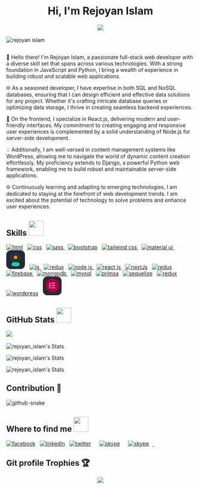 <h1 align="center">Hi, I'm Rejoyan Islam</h1>

<p align="center">
  <a href="https://git.io/typing-svg"><img src="https://readme-typing-svg.herokuapp.com/?font=Fira+Code&pause=200&random=false&lines=Quick%20Learner;Friendly;Dedicated&width=160"></a>
</p>

<p align="left"> <img src="https://komarev.com/ghpvc/?username=md-rejoyan-islam" &label=Profile%20views&color=0e75b6&style=flat" alt="rejoyan islam" /> </p>

##

👋 Hello there! I'm Rejoyan Islam, a passionate full-stack web developer with a diverse skill set that spans across various technologies. With a strong foundation in JavaScript and Python, I bring a wealth of experience in building robust and scalable web applications.

🌐 As a seasoned developer, I have expertise in both SQL and NoSQL databases, ensuring that I can design efficient and effective data solutions for any project. Whether it's crafting intricate database queries or optimizing data storage, I thrive in creating seamless backend experiences.

🚀 On the frontend, I specialize in React.js, delivering modern and user-friendly interfaces. My commitment to creating engaging and responsive user experiences is complemented by a solid understanding of Node.js for server-side development.

💡 Additionally, I am well-versed in content management systems like WordPress, allowing me to navigate the world of dynamic content creation effortlessly. My proficiency extends to Django, a powerful Python web framework, enabling me to build robust and maintainable server-side applications.

🌐 Continuously learning and adapting to emerging technologies, I am dedicated to staying at the forefront of web development trends. I am excited about the potential of technology to solve problems and enhance user experiences.

## Skills <img src = "https://media2.giphy.com/media/QssGEmpkyEOhBCb7e1/giphy.gif?cid=ecf05e47a0n3gi1bfqntqmob8g9aid1oyj2wr3ds3mg700bl&rid=giphy.gif" width="40px" height="40px">

<p align="left">
      <a href="https://www.w3.org/html/"><img src='https://skillicons.dev/icons?i=html'    alt='html' title='HTML'/></a> &nbsp;
      <a href="https://www.w3.org/Style/CSS/"> <img src="https://skillicons.dev/icons?i=css"   alt='css'    title='CSS' /></a> &nbsp;
      <a href="https://sass-lang.com/"><img src="https://skillicons.dev/icons?i=sass"      alt='sass' title='SASS'/> </a> &nbsp;
      <a href="https://getbootstrap.com/"> <img src="https://skillicons.dev/icons?i=bootstrap"      alt='bootstrap' title='BootStrap' /></a> &nbsp;
      <a href="https://tailwindcss.com/"><img src="https://skillicons.dev/icons?i=tailwind"      alt='tailwind css' title='Tailwind CSS'/> </a> &nbsp;
      <a href="https://mui.com/"><img src="https://skillicons.dev/icons?i=materialui"      alt='material ui' title='Material UI' /> </a> &nbsp;
      <a href="https://daisyui.com/"> <img src="./images/daisyui.png" width="50px"     alt='daisyui' title='DaisyUI'/></a> &nbsp;
      <a href="https://developer.mozilla.org/en-US/docs/Web/JavaScript"><img src="https://skillicons.dev/icons?i=js"      alt='js' title='JavaScript'/> </a> &nbsp;
      <a href="https://www.typescriptlang.org/"> <img src="https://skillicons.dev/icons?i=ts"      alt='redux' title='TypeScript'/></a> &nbsp;
      <a href="https://nodejs.org/en/"><img src="https://skillicons.dev/icons?i=nodejs"      alt='node js' title='Node JS'/> </a> &nbsp;
      <a href="https://react.dev/"><img src="https://skillicons.dev/icons?i=react"      alt='react js' title='React JS' /> </a> &nbsp;
      <a href="https://nextjs.org/"> <img src="https://skillicons.dev/icons?i=nextjs"      alt='nextJs' title='NextJS'/></a> &nbsp;
      <a href="https://redux.js.org/"> <img src="https://skillicons.dev/icons?i=redux"      alt='redux' title='Redux'/></a> &nbsp;
      <a href="https://firebase.google.com/"><img src="https://skillicons.dev/icons?i=firebase"      alt='firebase' title='Firebase' /> </a> &nbsp;
      <a href="https://www.mongodb.com/"><img src="https://skillicons.dev/icons?i=mongodb"      alt='mongodb' title='MongoDB'/> </a> &nbsp;
      <a href="https://www.mysql.com/"> <img src="https://skillicons.dev/icons?i=mysql"      alt='mysql' title='MySQL'/></a> &nbsp;
      <a href="https://www.prisma.io/"> <img src="https://skillicons.dev/icons?i=prisma"      alt='primsa' title='Prisma'/></a> &nbsp;
      <a href="https://sequelize.org/"> <img src="https://skillicons.dev/icons?i=sequelize"      alt='sequelize' title='Sequelize'/></a> &nbsp;
<!--       <a href="https://socket.io/"> <img src="./images/socketIo.png"   width="50px"   alt='socketio' title='SocketIO'/></a> &nbsp;
      <a href="https://webrtc.org/"> <img src="./images/webrtc.png"   width="50px"   alt='webrtc' title='WebRTC'/></a> &nbsp; -->
      <a href="https://www.python.org/"> <img src="https://skillicons.dev/icons?i=python"      alt='redux' title='Python'/></a> &nbsp;
   <!--   <a href="https://www.djangoproject.com/"> <img src="https://skillicons.dev/icons?i=django"      alt='django' title='Django'/></a> &nbsp; -->
<!--       <a href="https://www.docker.com/"> <img src="https://skillicons.dev/icons?i=docker"      alt='docker' title='Docker'/></a> &nbsp; -->
      <a href="https://wordpress.org"> <img src="https://skillicons.dev/icons?i=wordpress"      alt='wordpress' title='WordPress'/></a> &nbsp;
      <a href="https://elementor.com/"> <img src="./images/elementor.png" width="50px"     alt='elementor' title='Elementor'/></a> &nbsp;

</p>

## GitHub Stats <img src='https://media1.giphy.com/media/du3J3cXyzhj75IOgvA/giphy.gif?cid=ecf05e47x2g034i9pzwtzzsd3xgg2w9nr94t4tflbbgo3008&rid=giphy.gif' width="40px" height="40px">

![](http://github-profile-summary-cards.vercel.app/api/cards/profile-details?username=md-rejoyan-islam&theme=aura)

![rejoyan_islam's Stats](https://github-readme-stats.vercel.app/api/top-langs?username=md-rejoyan-islam&show_icons=true&locale=en&layout=compact&theme=aura&border_color=15141b)

![rejoyan_islam's Stats](https://github-readme-stats.vercel.app/api?username=md-rejoyan-islam&show_icons=true&locale=en&theme=aura&border_color=15141b)

![rejoyan_islam's Stats](https://github-readme-streak-stats.herokuapp.com/?user=md-rejoyan-islam&theme=aura&border=15141b)


## Contribution  🐍
<picture>
  <source media="(prefers-color-scheme: dark)" srcset="https://github.com/md-rejoyan-islam/md-rejoyan-islam/blob/output/github-contribution-grid-snake-dark.svg" />
  <source media="(prefers-color-scheme: light)" srcset="https://github.com/md-rejoyan-islam/md-rejoyan-islam/blob/output/github-contribution-grid-snake.svg" />
  <img alt="github-snake" src="github-snake.svg" />
</picture>


## Where to find me <img src = "https://media2.giphy.com/media/al7grkbrCChTAPEfyh/giphy.gif?cid=ecf05e47a0n3gi1bfqntqmob8g9aid1oyj2wr3ds3mg700bl&rid=giphy.gif" width="40px" height="40px">

<p align="left">
<a href="https://www.facebook.com/md.rej0yan.islam"><img src="https://img.shields.io/badge/facebook-0866ff?style=flat-square&logo=facebook&logoColor=white"    height="25px" alt="facebook" title="Facebook"></a> &nbsp;
<a href="https://www.linkedin.com/in/md-rejoyan-islam/"><img src="https://img.shields.io/badge/linkedIn-0077b5?style=flat-square&logo=linkedin&logoColor=white"   height="25px" alt="linkedIn" title="LinkedIn"></a> &nbsp;
<a href="https://twitter.com/md_rejoyanislam"><img src="https://img.shields.io/badge/twitter-1d9bf0?style=flat-square&logo=twitter&logoColor=white" style="padding-right: 10px;display:inline;" height="25px" alt="twitter" title="Twitter"></a> &nbsp;
<a href="https://join.skype.com/invite/puxgViZihWnh"><img src="https://img.shields.io/badge/skype-0098d5?style=flat-square&logo=skype&logoColor=white" style="padding-right: 10px;display:inline;"  height="25px" alt="skype" title="Skype"></a> &nbsp;
<a href="https://discord.com/users/788296371991478312"><img src="https://img.shields.io/badge/discord-5562ea?style=flat-square&logo=discord&logoColor=white" style="padding-right: 10px;display:inline;"  height="25px" alt="skype" title="Discord"> </a> &nbsp;
</p>

<!--![Snake animation](https://github.com/md-rejoyan-islam/md-rejoyan-islam/blob/output/github-contribution-grid-snake.svg)-->

## Git profile Trophies :trophy:

<p align="center"><img src="https://github-profile-trophy.vercel.app/?username=md-rejoyan-islam"/> </p>
